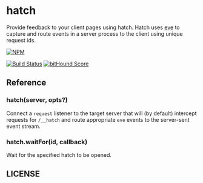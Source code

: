 
# hatch

Provide feedback to your client pages using hatch.  Hatch uses
[eve](https://github.com/adobe-web-platform/eve) to capture and route
events in a server process to the client using unique request ids.


[![NPM](https://nodei.co/npm/hatch.png)](https://nodei.co/npm/hatch/)

[![Build Status](https://api.travis-ci.org/DamonOehlman/hatch.svg?branch=master)](https://travis-ci.org/DamonOehlman/hatch) [![bitHound Score](https://www.bithound.io/bitbucket/DamonOehlman/hatch/badges/score.svg)](https://www.bithound.io/bitbucket/DamonOehlman/hatch)

## Reference

### hatch(server, opts?)

Connect a `request` listener to the target server that will (by default)
intercept requests for `/__hatch` and route appropriate `eve` events
to the server-sent event stream.

### hatch.waitFor(id, callback)

Wait for the specified hatch to be opened.

## LICENSE
